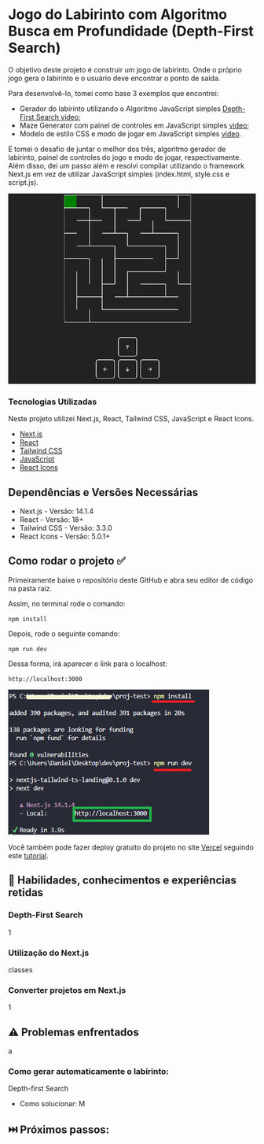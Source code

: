 # Jogo do Labirinto com Algoritmo Busca em Profundidade (Depth-First Search)

O objetivo deste projeto é construir um jogo de labirinto. Onde o próprio jogo gera o labirinto e o usuário deve encontrar o ponto de saída.

Para desenvolvê-lo, tomei como base 3 exemplos que encontrei:

- Gerador do labirinto utilizando o Algoritmo JavaScript simples [Depth-First Search video](https://www.youtube.com/watch?v=UnKvDZ7wqUY);
- Maze Generator com painel de controles em JavaScript simples [video](https://www.youtube.com/watch?v=RrpFqVBLlmI);
- Modelo de estilo CSS e modo de jogar em JavaScript simples [video](https://www.youtube.com/shorts/DLu3sh4wWxg).

E tomei o desafio de juntar o melhor dos três, algoritmo gerador de labirinto, painel de controles do jogo e modo de jogar, respectivamente. Além disso, dei um passo além e resolvi compilar utilizando o framework Next.js em vez de utilizar JavaScript simples (index.html, style.css e script.js).

<img src="https://github.com/danielbelle/maze-game-nextjs/blob/main/src/assets/maze-photo.png" alt="Maze" />


### Tecnologias Utilizadas

Neste projeto utilizei Next.js, React, Tailwind CSS, JavaScript e React Icons.

- [Next.js](https://nextjs.org/)
- [React](https://react.dev/)
- [Tailwind CSS](https://tailwindcss.com/)
- [JavaScript](https://developer.mozilla.org/en-US/docs/Web/JavaScript)
- [React Icons](https://react-icons.github.io/react-icons/)

## Dependências e Versões Necessárias

- Next.js - Versão: 14.1.4
- React - Versão: 18+
- Tailwind CSS - Versão: 3.3.0
- React Icons - Versão: 5.0.1+

## Como rodar o projeto ✅

Primeiramente baixe o repositório deste GitHub e abra seu editor de código na pasta raiz.

Assim, no terminal rode o comando:

```
npm install
```

Depois, rode o seguinte comando:

```
npm run dev
```

Dessa forma, irá aparecer o link para o localhost:

```
http://localhost:3000
```

<img src="https://github.com/danielbelle/nextjs-tailwindcss-landing/blob/main/public/assets/github-install.png" alt="Projeto" />

Você também pode fazer deploy gratuito do projeto no site [Vercel](https://vercel.com/) seguindo este [tutorial](https://www.youtube.com/watch?v=e_92Fz99q18).


## 🧠 Habilidades, conhecimentos e experiências retidas

### Depth-First Search
1

### Utilização do Next.js
classes

### Converter projetos em Next.js
1


## ⚠️ Problemas enfrentados

a


### Como gerar automaticamente o labirinto:
Depth-first Search
* Como solucionar: M


## ⏭️ Próximos passos:

### 

### 
